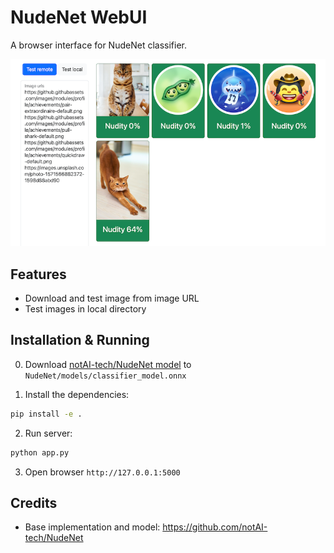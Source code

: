 # NudeNet WebUI

A browser interface for NudeNet classifier.

![](https://github.com/maakcode/nudenet-web/blob/main/banner.png)

## Features

- Download and test image from image URL
- Test images in local directory

## Installation & Running

0. Download [notAI-tech/NudeNet model](https://github.com/notAI-tech/NudeNet/releases/download/v0/classifier_model.onnx) to `NudeNet/models/classifier_model.onnx`

1. Install the dependencies:

```bash
pip install -e .
```

2. Run server:

```bash
python app.py
```

3. Open browser `http://127.0.0.1:5000`

## Credits

- Base implementation and model: <https://github.com/notAI-tech/NudeNet>
